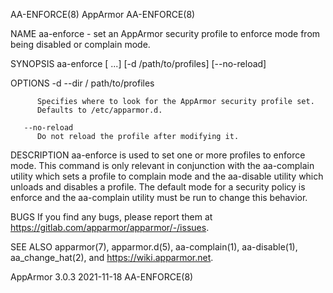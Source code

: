 AA-ENFORCE(8)                                                                            AppArmor                                                                            AA-ENFORCE(8)

NAME
       aa-enforce - set an AppArmor security profile to enforce mode from being disabled or complain mode.

SYNOPSIS
       aa-enforce <executable> [<executable> ...] [-d /path/to/profiles] [--no-reload]

OPTIONS
       -d --dir / path/to/profiles

          Specifies where to look for the AppArmor security profile set.
          Defaults to /etc/apparmor.d.

       --no-reload
          Do not reload the profile after modifying it.

DESCRIPTION
       aa-enforce is used to set one or more profiles to enforce mode.  This command is only relevant in conjunction with the aa-complain utility which sets a profile to complain mode
       and the aa-disable utility which unloads and disables a profile.  The default mode for a security policy is enforce and the aa-complain utility must be run to change this
       behavior.

BUGS
       If you find any bugs, please report them at <https://gitlab.com/apparmor/apparmor/-/issues>.

SEE ALSO
       apparmor(7), apparmor.d(5), aa-complain(1), aa-disable(1), aa_change_hat(2), and <https://wiki.apparmor.net>.

AppArmor 3.0.3                                                                          2021-11-18                                                                           AA-ENFORCE(8)
